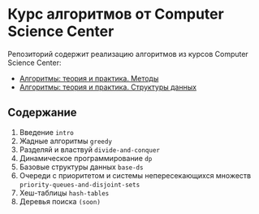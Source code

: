 # Курс алгоритмов от Computer Science Center

Репозиторий содержит реализацию алгоритмов из курсов Computer Science Center:  
* [Алгоритмы: теория и практика. Методы](https://stepik.org/course/217)  
* [Алгоритмы: теория и практика. Структуры данных](https://stepik.org/course/1547)

## Содержание
1. Введение ```intro```
2. Жадные алгоритмы ```greedy```
3. Разделяй и властвуй ```divide-and-conquer```
4. Динамическое программирование ```dp```
5. Базовые структуры данных ```base-ds```
6. Очереди с приоритетом и системы непересекающихся множеств ```priority-queues-and-disjoint-sets```
7. Хеш-таблицы ```hash-tables```
8. Деревья поиска ```(soon)```

## 
